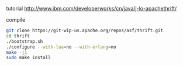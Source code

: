 tutorial
    http://www.ibm.com/developerworks/cn/java/j-lo-apachethrift/

compile
```bash
git clone https://git-wip-us.apache.org/repos/asf/thrift.git
cd thrift
./bootstrap.sh
./configure --with-lua=no --with-erlang=no
make -j1
sudo make install
```

